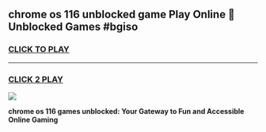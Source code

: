 
## chrome os 116 unblocked game Play Online 👋 Unblocked Games #bgiso
<h3>
<a href="https://premium.freeplayer.one?title=chrome_os_116&ref=21F">CLICK TO PLAY</a></h3>
<hr>

<h3>
<a href="https://premium.freeplayer.one?title=chrome_os_116&ref=21F">CLICK 2 PLAY</a>
  
</h3>

<a href="https://premium.freeplayer.one?title=chrome_os_116&ref=21F/"><img src="https://clearcache.store/games.png"></a>


**chrome os 116 games unblocked: Your Gateway to Fun and Accessible Online Gaming**
